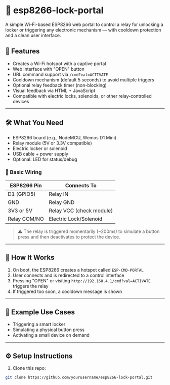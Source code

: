 # 🔐 esp8266-lock-portal

A simple Wi-Fi-based ESP8266 web portal to control a relay for unlocking a locker or triggering any electronic mechanism — with cooldown protection and a clean user interface.

## 🚀 Features

- Creates a Wi-Fi hotspot with a captive portal
- Web interface with "OPEN" button
- URL command support via `/cmd?val=ACTIVATE`
- Cooldown mechanism (default 5 seconds) to avoid multiple triggers
- Optional relay feedback timer (non-blocking)
- Visual feedback via HTML + JavaScript
- Compatible with electric locks, solenoids, or other relay-controlled devices

---

## 🛠️ What You Need

- ESP8266 board (e.g., NodeMCU, Wemos D1 Mini)
- Relay module (5V or 3.3V compatible)
- Electric locker or solenoid
- USB cable + power supply
- Optional: LED for status/debug

### 🔌 Basic Wiring

| ESP8266 Pin | Connects To         |
|-------------|---------------------|
| D1 (GPIO5)  | Relay IN            |
| GND         | Relay GND           |
| 3V3 or 5V   | Relay VCC (check module) |
| Relay COM/NO | Electric Lock/Solenoid |

> ⚠️ The relay is triggered momentarily (~200ms) to simulate a button press and then deactivates to protect the device.

---

## 📲 How It Works

1. On boot, the ESP8266 creates a hotspot called `ESP-CMD-PORTAL`
2. User connects and is redirected to a control interface
3. Pressing "OPEN" or visiting `http://192.168.4.1/cmd?val=ACTIVATE` triggers the relay
4. If triggered too soon, a cooldown message is shown

---

## 🧪 Example Use Cases

- Triggering a smart locker
- Simulating a physical button press
- Activating a small device on demand

---

## ⚙️ Setup Instructions

1. Clone this repo:
```bash
git clone https://github.com/yourusername/esp8266-lock-portal.git
